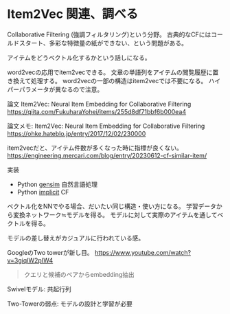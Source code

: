 # Item2Vec 関連、調べる

Collaborative Filtering (強調フィルタリング)という分野。
古典的なCFにはコールドスタート、多彩な特徴量の紙ができない、という問題がある。

アイテムをどうベクトル化するかという話しになる。

word2vecの応用でitem2vecできる。
文章の単語列をアイテムの閲覧履歴に置き換えて処理する。
word2vecの一部の構造はitem2vecでは不要になる。
ハイパーパラメータが異なるので注意。

論文 Item2Vec: Neural Item Embedding for Collaborative Filtering
https://qiita.com/FukuharaYohei/items/255d8df71bbf6b000ea4

論文メモ: Item2Vec: Neural Item Embedding for Collaborative Filtering
https://ohke.hateblo.jp/entry/2017/12/02/230000

item2vecだと、アイテム件数が多くなった時に指標が良くない。
https://engineering.mercari.com/blog/entry/20230612-cf-similar-item/

実装
* Python [gensim](https://pypi.org/project/gensim/) 自然言語処理
* Python [implicit](https://github.com/benfred/implicit) CF


ベクトル化をNNでやる場合、だいたい同じ構造・使い方になる。
学習データから変換ネットワーク≒モデルを得る。
モデルに対して実際のアイテムを通してベクトルを得る。

モデルの差し替えがカジュアルに行われている感。

GoogleのTwo towerが新し目。
https://www.youtube.com/watch?v=3giqIW2pIW4

> クエリと候補のペアからembedding抽出

Swivelモデル: 共起行列

Two-Towerの弱点: モデルの設計と学習が必要
